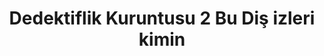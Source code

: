 ---
order: 5
title:  "Dedektiflik Kuruntusu 2 Bu Diş izleri kimin"
img: "assets/images/slides/5.jpg"
mobile-img: "assets/images/slides/5m.jpg"
href: "/kitaplar/dedektiflik-kuruntusu-2-bu-dis-izleri-kimin"
target: "" # _blank
---
